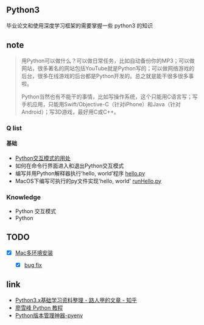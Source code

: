 ## Python3
毕业论文和使用深度学习框架的需要掌握一些 python3 的知识

## note
> 用Python可以做什么？可以做日常任务，比如自动备份你的MP3；可以做网站，很多著名的网站包括YouTube就是Python写的；可以做网络游戏的后台，很多在线游戏的后台都是Python开发的。总之就是能干很多很多事啦。
> 
> Python当然也有不能干的事情，比如写操作系统，这个只能用C语言写；写手机应用，只能用Swift/Objective-C（针对iPhone）和Java（针对Android）；写3D游戏，最好用C或C++。

### Q list
#### 基础
- [Python交互模式的用处](./note/Python交互模式的用处.md)
- 如何在命令行界面进入和退出Python交互模式
- 编写并用Python解释器执行‘hello, world’程序 [hello.py](./HelloWorld/hello.py)
- MacOS下编写可执行的py文件实现'hello, world' [runHello.py](./HelloWorld/runHello.py)

### Knowledge 
- Python 交互模式
- Python 

## TODO
- [x] [Mac多环境安装](https://gist.github.com/miminus/671de665a440ef12cafc31e7a97acc89)
    - [x] [bug fix](https://github.com/jiansoung/issues-list/issues/13)


## link
- [Python3.x基础学习资料整理 - 路人甲的文章 - 知乎](https://zhuanlan.zhihu.com/p/24249743)
- [廖雪峰 Python 教程](https://www.liaoxuefeng.com/wiki/0014316089557264a6b348958f449949df42a6d3a2e542c000)
- [Python版本管理神器-pyenv](https://zhuanlan.zhihu.com/p/36402791)